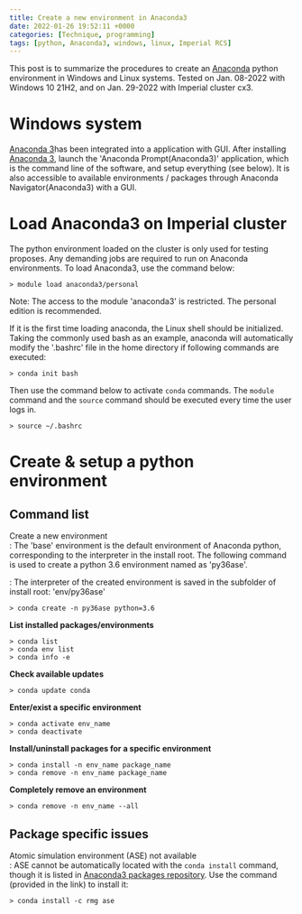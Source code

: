 ```yaml
---
title: Create a new environment in Anaconda3
date: 2022-01-26 19:52:11 +0000
categories: [Technique, programming]
tags: [python, Anaconda3, windows, linux, Imperial RCS]
---
```

This post is to summarize the procedures to create an [Anaconda](https://www.anaconda.com/) python environment in Windows and Linux systems. Tested on Jan. 08-2022 with Windows 10 21H2, and on Jan. 29-2022 with Imperial cluster cx3. 

# Windows system
[Anaconda 3](https://www.anaconda.com/products/individual)has been integrated into a application with GUI. After installing [Anaconda 3](https://www.anaconda.com/products/individual), launch the 'Anaconda Prompt(Anaconda3)' application, which is the command line of the software, and setup everything (see below). It is also accessible to available environments / packages through Anaconda Navigator(Anaconda3) with a GUI. 

# Load Anaconda3 on Imperial cluster
The python environment loaded on the cluster is only used for testing proposes. Any demanding jobs are required to run on Anaconda environments. To load Anaconda3, use the command below: 

``` console
> module load anaconda3/personal
```

Note: The access to the module 'anaconda3' is restricted. The personal edition is recommended. 

If it is the first time loading anaconda, the Linux shell should be initialized. Taking the commonly used bash as an example, anaconda will automatically modify the '.bashrc' file in the home directory if following commands are executed: 

``` console
> conda init bash
```

Then use the command below to activate `conda` commands. The `module` command and the `source` command should be executed every time the user logs in. 

``` console
> source ~/.bashrc
```

# Create & setup a python environment
## Command list
Create a new environment  
: The 'base' environment is the default environment of Anaconda python, corresponding to the interpreter in the install root. The following command is used to create a python 3.6 environment named as 'py36ase'.


: The interpreter of the created environment is saved in the subfolder of install root: 'env/py36ase'

``` console
> conda create -n py36ase python=3.6
```


**List installed packages/environments**

``` console
> conda list
> conda env list
> conda info -e
```

**Check available updates**

``` console
> conda update conda
```

**Enter/exist a specific environment**

``` console
> conda activate env_name
> conda deactivate
```

**Install/uninstall packages for a specific environment**

``` console
> conda install -n env_name package_name
> conda remove -n env_name package_name
```

**Completely remove an environment**

``` console
> conda remove -n env_name --all
```

## Package specific issues
Atomic simulation environment (ASE) not available  
: ASE cannot be automatically located with the `conda install` command, though it is listed in [Anaconda3 packages repository](https://anaconda.org/rmg/ase). Use the command (provided in the link) to install it: 

``` console
> conda install -c rmg ase
```